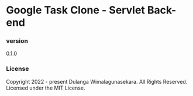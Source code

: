 # Google Task Clone - Servlet Back-end

### version 
0.1.0

### License
Copyright 2022 - present Dulanga Wimalagunasekara. All Rights Reserved.
Licensed under the MIT License.